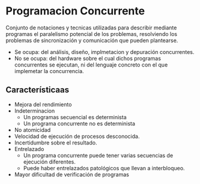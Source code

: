 # Programacion Concurrente

Conjunto de notaciones y tecnicas utilizadas para describir mediante programas el paralelismo potencial de los problemas, resolviendo los problemas de sincronización y comunicación que pueden plantearse.

* Se ocupa: del análisis, diseño, implmetacion y depuración concurrentes.
* No se ocupa: del hardware sobre el cual dichos programas concurrentes se ejecutan, ni del lenguaje concreto con el que implemetar la concurrencia.

## Característicaas
* Mejora del rendimiento
* Indeterminacion
  * Un programas secuencial es determinista
  * Un programa concurrente no es determinista
* No atomicidad
* Velocidad de ejecución de procesos desconocida.
* Incertidumbre sobre el resultado.
* Entrelazado
  * Un programa concurrente puede tener varias secuencias de ejecución diferentes.
  * Puede haber entrelazados patológicos que llevan a interbloqueo.
* Mayor dificultad de verificación de programas

